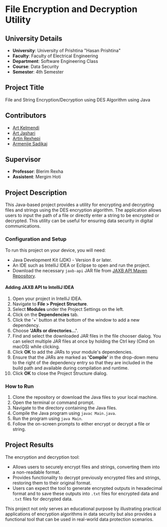 # File Encryption and Decryption Utility

## University Details
- **University**: University of Prishtina "Hasan Prishtina"
- **Faculty**: Faculty of Electrical Engineering
- **Department**: Software Engineering Class
- **Course**: Data Security 
- **Semester**: 4th Semester

## Project Title
File and String Encryption/Decryption using DES Algorithm using Java

## Contributors
- [Art Kelmendi](<https://github.com/artkelmendi>)
- [Art Jashari](<https://github.com/Art-Jashari>)
- [Artin Rexhepi](<https://github.com/artin-rexhepi>)
- [Armenije Sadikaj](<link-to-github-profile>)

## Supervisor
- **Professor**: Blerim Rexha
- **Assistent**: Mergim Hoti

## Project Description
This Java-based project provides a utility for encrypting and decrypting files and strings using the DES encryption algorithm. The application allows users to input the path of a file or directly enter a string to be encrypted or decrypted. This utility can be useful for ensuring data security in digital communications.

### Configuration and Setup
To run this project on your device, you will need:
- Java Development Kit (JDK) - Version 8 or later.
- An IDE such as IntelliJ IDEA or Eclipse to open and run the project.
- Download the necessary `jaxb-api` JAR file from [JAXB API Maven Repository](https://mvnrepository.com/artifact/javax.xml.bind/jaxb-api/2.4.0-b180830.0359).

#### Adding JAXB API to IntelliJ IDEA
1. Open your project in IntelliJ IDEA.
2. Navigate to **File > Project Structure**.
3. Select **Modules** under the Project Settings on the left.
4. Click on the **Dependencies** tab.
5. Click the '+' button at the bottom of the window to add a new dependency.
6. Choose **'JARs or directories...'**.
7. Find and select the downloaded JAR files in the file chooser dialog. You can select multiple JAR files at once by holding the Ctrl key (Cmd on macOS) while clicking.
8. Click **OK** to add the JARs to your module's dependencies.
9. Ensure that the JARs are marked as **'Compile'** in the drop-down menu to the right of the dependency entry so that they are included in the build path and available during compilation and runtime.
10. Click **OK** to close the Project Structure dialog.

### How to Run
1. Clone the repository or download the Java files to your local machine.
2. Open the terminal or command prompt.
3. Navigate to the directory containing the Java files.
4. Compile the Java program using `javac Main.java`.
5. Run the program using `java Main`.
6. Follow the on-screen prompts to either encrypt or decrypt a file or string.

## Project Results
The encryption and decryption tool:
- Allows users to securely encrypt files and strings, converting them into a non-readable format.
- Provides functionality to decrypt previously encrypted files and strings, restoring them to their original format.
- Users can expect the tool to generate encrypted outputs in hexadecimal format and to save these outputs into `.txt` files for encrypted data and `.txt` files for decrypted data.

This project not only serves an educational purpose by illustrating practical applications of encryption algorithms in data security but also provides a functional tool that can be used in real-world data protection scenarios.
